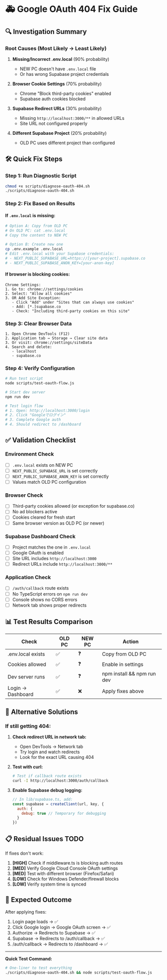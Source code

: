 # 🚑 Google OAuth 404 Fix Guide

## 🔍 Investigation Summary

### Root Causes (Most Likely → Least Likely)

1. **Missing/Incorrect .env.local** (90% probability)
   - NEW PC doesn't have `.env.local` file
   - Or has wrong Supabase project credentials

2. **Browser Cookie Settings** (70% probability)
   - Chrome "Block third-party cookies" enabled
   - Supabase auth cookies blocked

3. **Supabase Redirect URLs** (30% probability)
   - Missing `http://localhost:3000/**` in allowed URLs
   - Site URL not configured properly

4. **Different Supabase Project** (20% probability)
   - OLD PC uses different project than configured

## 🛠 Quick Fix Steps

### Step 1: Run Diagnostic Script
```bash
chmod +x scripts/diagnose-oauth-404.sh
./scripts/diagnose-oauth-404.sh
```

### Step 2: Fix Based on Results

#### If `.env.local` is missing:
```bash
# Option A: Copy from OLD PC
# On OLD PC: cat .env.local
# Copy the content to NEW PC

# Option B: Create new one
cp .env.example .env.local
# Edit .env.local with your Supabase credentials:
# - NEXT_PUBLIC_SUPABASE_URL=https://[your-project].supabase.co
# - NEXT_PUBLIC_SUPABASE_ANON_KEY=[your-anon-key]
```

#### If browser is blocking cookies:
```
Chrome Settings:
1. Go to: chrome://settings/cookies
2. Select: "Allow all cookies"
3. OR Add Site Exception:
   - Click "Add" under "Sites that can always use cookies"
   - Add: [*.]supabase.co
   - Check: "Including third-party cookies on this site"
```

### Step 3: Clear Browser Data
```
1. Open Chrome DevTools (F12)
2. Application tab → Storage → Clear site data
3. Or visit: chrome://settings/siteData
4. Search and delete:
   - localhost
   - supabase.co
```

### Step 4: Verify Configuration
```bash
# Run test script
node scripts/test-oauth-flow.js

# Start dev server
npm run dev

# Test login flow
# 1. Open: http://localhost:3000/login
# 2. Click "Googleでログイン"
# 3. Complete Google auth
# 4. Should redirect to /dashboard
```

## ✅ Validation Checklist

### Environment Check
- [ ] `.env.local` exists on NEW PC
- [ ] `NEXT_PUBLIC_SUPABASE_URL` is set correctly
- [ ] `NEXT_PUBLIC_SUPABASE_ANON_KEY` is set correctly
- [ ] Values match OLD PC configuration

### Browser Check
- [ ] Third-party cookies allowed (or exception for supabase.co)
- [ ] No ad blockers active
- [ ] Cookies cleared for fresh start
- [ ] Same browser version as OLD PC (or newer)

### Supabase Dashboard Check
- [ ] Project matches the one in `.env.local`
- [ ] Google OAuth is enabled
- [ ] Site URL includes `http://localhost:3000`
- [ ] Redirect URLs include `http://localhost:3000/**`

### Application Check
- [ ] `/auth/callback` route exists
- [ ] No TypeScript errors on `npm run dev`
- [ ] Console shows no CORS errors
- [ ] Network tab shows proper redirects

## 📊 Test Results Comparison

| Check | OLD PC | NEW PC | Action |
|-------|--------|--------|--------|
| .env.local exists | ✅ | ❓ | Copy from OLD PC |
| Cookies allowed | ✅ | ❓ | Enable in settings |
| Dev server runs | ✅ | ❓ | npm install && npm run dev |
| Login → Dashboard | ✅ | ❌ | Apply fixes above |

## 🔧 Alternative Solutions

### If still getting 404:

1. **Check redirect URL in network tab:**
   - Open DevTools → Network tab
   - Try login and watch redirects
   - Look for the exact URL causing 404

2. **Test with curl:**
   ```bash
   # Test if callback route exists
   curl -I http://localhost:3000/auth/callback
   ```

3. **Enable Supabase debug logging:**
   ```javascript
   // In lib/supabase.ts, add:
   const supabase = createClient(url, key, {
     auth: {
       debug: true // Temporary for debugging
     }
   })
   ```

## 📋 Residual Issues TODO

If fixes don't work:

1. **[HIGH]** Check if middleware.ts is blocking auth routes
2. **[MED]** Verify Google Cloud Console OAuth settings
3. **[MED]** Test with different browser (Firefox/Safari)
4. **[LOW]** Check for Windows Defender/firewall blocks
5. **[LOW]** Verify system time is synced

## 🎯 Expected Outcome

After applying fixes:
1. Login page loads → ✅
2. Click Google login → Google OAuth screen → ✅
3. Authorize → Redirects to Supabase → ✅
4. Supabase → Redirects to /auth/callback → ✅
5. /auth/callback → Redirects to /dashboard → ✅

---

**Quick Test Command:**
```bash
# One-liner to test everything
./scripts/diagnose-oauth-404.sh && node scripts/test-oauth-flow.js
```